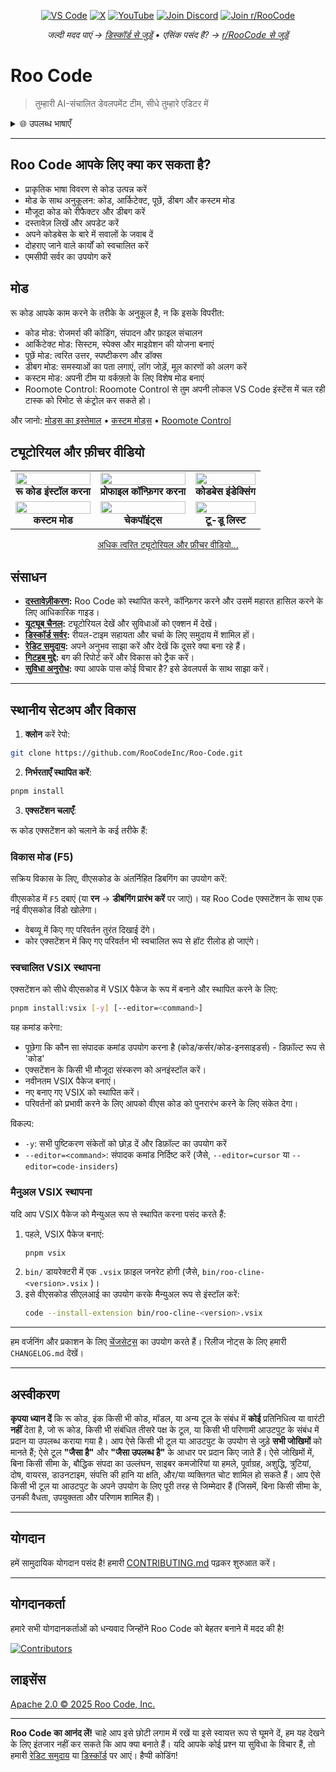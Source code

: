 <p align="center">
  <a href="https://marketplace.visualstudio.com/items?itemName=RooVeterinaryInc.roo-cline"><img src="https://img.shields.io/visual-studio-marketplace/v/RooVeterinaryInc.roo-cline.svg?label=VS%20Code&color=%23007ACC&style=flat&logo=visualstudiocode&logoColor=white" alt="VS Code"></a>
  <a href="https://x.com/roo_code"><img src="https://img.shields.io/badge/roo_code-000000?style=flat&logo=x&logoColor=white" alt="X"></a>
  <a href="https://youtube.com/@roocodeyt?feature=shared"><img src="https://img.shields.io/badge/YouTube-FF0000?style=flat&logo=youtube&logoColor=white" alt="YouTube"></a>
  <a href="https://discord.gg/roocode"><img src="https://img.shields.io/badge/Join%20Discord-5865F2?style=flat&logo=discord&logoColor=white" alt="Join Discord"></a>
  <a href="https://www.reddit.com/r/RooCode/"><img src="https://img.shields.io/badge/Join%20r%2FRooCode-FF4500?style=flat&logo=reddit&logoColor=white" alt="Join r/RooCode"></a>
</p>
<p align="center">
  <em>जल्दी मदद पाएं → <a href="https://discord.gg/roocode">डिस्कॉर्ड से जुड़ें</a> • एसिंक पसंद है? → <a href="https://www.reddit.com/r/RooCode/">r/RooCode से जुड़ें</a></em>
</p>

# Roo Code

> तुम्हारी AI-संचालित डेवलपमेंट टीम, सीधे तुम्हारे एडिटर में

<details>
  <summary>🌐 उपलब्ध भाषाएँ</summary>

- [English](../../README.md)
- [Català](../ca/README.md)
- [Deutsch](../de/README.md)
- [Español](../es/README.md)
- [Français](../fr/README.md)
- [हिंदी](../hi/README.md)
- [Bahasa Indonesia](../id/README.md)
- [Italiano](../it/README.md)
- [日本語](../ja/README.md)
- [한국어](../ko/README.md)
- [Nederlands](../nl/README.md)
- [Polski](../pl/README.md)
- [Português (BR)](../pt-BR/README.md)
- [Русский](../ru/README.md)
- [Türkçe](../tr/README.md)
- [Tiếng Việt](../vi/README.md)
- [简体中文](../zh-CN/README.md)
- [繁體中文](../zh-TW/README.md)
- ...
    </details>

---

## Roo Code आपके लिए क्या कर सकता है?

- प्राकृतिक भाषा विवरण से कोड उत्पन्न करें
- मोड के साथ अनुकूलन: कोड, आर्किटेक्ट, पूछें, डीबग और कस्टम मोड
- मौजूदा कोड को रीफैक्टर और डीबग करें
- दस्तावेज़ लिखें और अपडेट करें
- अपने कोडबेस के बारे में सवालों के जवाब दें
- दोहराए जाने वाले कार्यों को स्वचालित करें
- एमसीपी सर्वर का उपयोग करें

## मोड

रू कोड आपके काम करने के तरीके के अनुकूल है, न कि इसके विपरीत:

- कोड मोड: रोजमर्रा की कोडिंग, संपादन और फ़ाइल संचालन
- आर्किटेक्ट मोड: सिस्टम, स्पेक्स और माइग्रेशन की योजना बनाएं
- पूछें मोड: त्वरित उत्तर, स्पष्टीकरण और डॉक्स
- डीबग मोड: समस्याओं का पता लगाएं, लॉग जोड़ें, मूल कारणों को अलग करें
- कस्टम मोड: अपनी टीम या वर्कफ़्लो के लिए विशेष मोड बनाएं
- Roomote Control: Roomote Control से तुम अपनी लोकल VS Code इंस्टेंस में चल रही टास्क को रिमोट से कंट्रोल कर सकते हो।

और जानो: [मोड्स का इस्तेमाल](https://docs.roocode.com/basic-usage/using-modes) • [कस्टम मोड्स](https://docs.roocode.com/advanced-usage/custom-modes) • [Roomote Control](https://docs.roocode.com/roo-code-cloud/roomote-control)

## ट्यूटोरियल और फ़ीचर वीडियो

<div align="center">

|                                                                                                                                                                           |                                                                                                                                                                               |                                                                                                                                                                         |
| :-----------------------------------------------------------------------------------------------------------------------------------------------------------------------: | :---------------------------------------------------------------------------------------------------------------------------------------------------------------------------: | :---------------------------------------------------------------------------------------------------------------------------------------------------------------------: |
| <a href="https://www.youtube.com/watch?v=Mcq3r1EPZ-4"><img src="https://img.youtube.com/vi/Mcq3r1EPZ-4/maxresdefault.jpg" width="100%"></a><br><b>रू कोड इंस्टॉल करना</b> | <a href="https://www.youtube.com/watch?v=eEJErgZBqLE"><img src="https://img.youtube.com/vi/eEJErgZBqLE/maxresdefault.jpg" width="100%"></a><br><b>प्रोफाइल कॉन्फ़िगर करना</b> | <a href="https://www.youtube.com/watch?v=r1bpod1VWhg"><img src="https://img.youtube.com/vi/r1bpod1VWhg/maxresdefault.jpg" width="100%"></a><br><b>कोडबेस इंडेक्सिंग</b> |
|      <a href="https://www.youtube.com/watch?v=qgqceCuhlRA"><img src="https://img.youtube.com/vi/qgqceCuhlRA/maxresdefault.jpg" width="100%"></a><br><b>कस्टम मोड</b>      |       <a href="https://www.youtube.com/watch?v=Ho30nyY332E"><img src="https://img.youtube.com/vi/Ho30nyY332E/maxresdefault.jpg" width="100%"></a><br><b>चेकपॉइंट्स</b>        |    <a href="https://www.youtube.com/watch?v=6h5vB9PpoPk"><img src="https://img.youtube.com/vi/6h5vB9PpoPk/maxresdefault.jpg" width="100%"></a><br><b>टू-डू लिस्ट</b>    |

</div>
<p align="center">
<a href="https://docs.roocode.com/tutorial-videos">अधिक त्वरित ट्यूटोरियल और फ़ीचर वीडियो...</a>
</p>

## संसाधन

- **[दस्तावेज़ीकरण](https://docs.roocode.com):** Roo Code को स्थापित करने, कॉन्फ़िगर करने और उसमें महारत हासिल करने के लिए आधिकारिक गाइड।
- **[यूट्यूब चैनल](https://youtube.com/@roocodeyt?feature=shared):** ट्यूटोरियल देखें और सुविधाओं को एक्शन में देखें।
- **[डिस्कॉर्ड सर्वर](https://discord.gg/roocode):** रीयल-टाइम सहायता और चर्चा के लिए समुदाय में शामिल हों।
- **[रेडिट समुदाय](https://www.reddit.com/r/RooCode):** अपने अनुभव साझा करें और देखें कि दूसरे क्या बना रहे हैं।
- **[गिटहब मुद्दे](https://github.com/RooCodeInc/Roo-Code/issues):** बग की रिपोर्ट करें और विकास को ट्रैक करें।
- **[सुविधा अनुरोध](https://github.com/RooCodeInc/Roo-Code/discussions/categories/feature-requests?discussions_q=is%3Aopen+category%3A%22Feature+Requests%22+sort%3Atop):** क्या आपके पास कोई विचार है? इसे डेवलपर्स के साथ साझा करें।

---

## स्थानीय सेटअप और विकास

1. **क्लोन** करें रेपो:

```sh
git clone https://github.com/RooCodeInc/Roo-Code.git
```

2. **निर्भरताएँ स्थापित करें**:

```sh
pnpm install
```

3. **एक्सटेंशन चलाएँ**:

रू कोड एक्सटेंशन को चलाने के कई तरीके हैं:

### विकास मोड (F5)

सक्रिय विकास के लिए, वीएसकोड के अंतर्निहित डिबगिंग का उपयोग करें:

वीएसकोड में `F5` दबाएं (या **रन** → **डीबगिंग प्रारंभ करें** पर जाएं)। यह Roo Code एक्सटेंशन के साथ एक नई वीएसकोड विंडो खोलेगा।

- वेबव्यू में किए गए परिवर्तन तुरंत दिखाई देंगे।
- कोर एक्सटेंशन में किए गए परिवर्तन भी स्वचालित रूप से हॉट रीलोड हो जाएंगे।

### स्वचालित VSIX स्थापना

एक्सटेंशन को सीधे वीएसकोड में VSIX पैकेज के रूप में बनाने और स्थापित करने के लिए:

```sh
pnpm install:vsix [-y] [--editor=<command>]
```

यह कमांड करेगा:

- पूछेगा कि कौन सा संपादक कमांड उपयोग करना है (कोड/कर्सर/कोड-इनसाइडर्स) - डिफ़ॉल्ट रूप से 'कोड'
- एक्सटेंशन के किसी भी मौजूदा संस्करण को अनइंस्टॉल करें।
- नवीनतम VSIX पैकेज बनाएं।
- नए बनाए गए VSIX को स्थापित करें।
- परिवर्तनों को प्रभावी करने के लिए आपको वीएस कोड को पुनरारंभ करने के लिए संकेत देगा।

विकल्प:

- `-y`: सभी पुष्टिकरण संकेतों को छोड़ दें और डिफ़ॉल्ट का उपयोग करें
- `--editor=<command>`: संपादक कमांड निर्दिष्ट करें (जैसे, `--editor=cursor` या `--editor=code-insiders`)

### मैनुअल VSIX स्थापना

यदि आप VSIX पैकेज को मैन्युअल रूप से स्थापित करना पसंद करते हैं:

1.  पहले, VSIX पैकेज बनाएं:
    ```sh
    pnpm vsix
    ```
2.  `bin/` डायरेक्टरी में एक `.vsix` फ़ाइल जनरेट होगी (जैसे, `bin/roo-cline-<version>.vsix` )।
3.  इसे वीएसकोड सीएलआई का उपयोग करके मैन्युअल रूप से इंस्टॉल करें:
    ```sh
    code --install-extension bin/roo-cline-<version>.vsix
    ```

---

हम वर्जनिंग और प्रकाशन के लिए [चेंजसेट्स](https://github.com/changesets/changesets) का उपयोग करते हैं। रिलीज नोट्स के लिए हमारी `CHANGELOG.md` देखें।

---

## अस्वीकरण

**कृपया ध्यान दें** कि रू कोड, इंक किसी भी कोड, मॉडल, या अन्य टूल के संबंध में **कोई** प्रतिनिधित्व या वारंटी **नहीं** देता है, जो रू कोड, किसी भी संबंधित तीसरे पक्ष के टूल, या किसी भी परिणामी आउटपुट के संबंध में प्रदान या उपलब्ध कराया गया है। आप ऐसे किसी भी टूल या आउटपुट के उपयोग से जुड़े **सभी जोखिमों** को मानते हैं; ऐसे टूल **"जैसा है"** और **"जैसा उपलब्ध है"** के आधार पर प्रदान किए जाते हैं। ऐसे जोखिमों में, बिना किसी सीमा के, बौद्धिक संपदा का उल्लंघन, साइबर कमजोरियां या हमले, पूर्वाग्रह, अशुद्धि, त्रुटियां, दोष, वायरस, डाउनटाइम, संपत्ति की हानि या क्षति, और/या व्यक्तिगत चोट शामिल हो सकते हैं। आप ऐसे किसी भी टूल या आउटपुट के अपने उपयोग के लिए पूरी तरह से जिम्मेदार हैं (जिसमें, बिना किसी सीमा के, उनकी वैधता, उपयुक्तता और परिणाम शामिल हैं)।

---

## योगदान

हमें सामुदायिक योगदान पसंद है! हमारी [CONTRIBUTING.md](CONTRIBUTING.md) पढ़कर शुरुआत करें।

---

## योगदानकर्ता

हमारे सभी योगदानकर्ताओं को धन्यवाद जिन्होंने Roo Code को बेहतर बनाने में मदद की है!

<!-- START CONTRIBUTORS SECTION - AUTO-GENERATED, DO NOT EDIT MANUALLY -->

[![Contributors](https://contrib.rocks/image?repo=RooCodeInc/roo-code&max=120&columns=12&cacheBust=1758141720)](https://github.com/RooCodeInc/roo-code/graphs/contributors)

<!-- END CONTRIBUTORS SECTION -->

## लाइसेंस

[Apache 2.0 © 2025 Roo Code, Inc.](../../LICENSE)

---

**Roo Code का आनंद लें!** चाहे आप इसे छोटी लगाम में रखें या इसे स्वायत्त रूप से घूमने दें, हम यह देखने के लिए इंतजार नहीं कर सकते कि आप क्या बनाते हैं। यदि आपके कोई प्रश्न या सुविधा के विचार हैं, तो हमारी [रेडिट समुदाय](https://www.reddit.com/r/RooCode/) या [डिस्कॉर्ड](https://discord.gg/roocode) पर आएं। हैप्पी कोडिंग!
